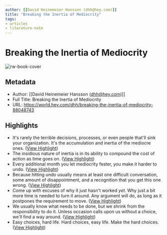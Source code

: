 ```yaml
---
author: [[David Heinemeier Hansson (dhh@hey.com)]]
title: "Breaking the Inertia of Mediocrity"
tags: 
- articles
- literature-note
---
```

# Breaking the Inertia of Mediocrity

![rw-book-cover](https://world.hey.com/dhh/avatar-df6405b0f7fafda980fd38b04c334bec936aef69)

## Metadata
- Author: [[David Heinemeier Hansson (dhh@hey.com)]]
- Full Title: Breaking the Inertia of Mediocrity
- URL: https://world.hey.com/dhh/breaking-the-inertia-of-mediocrity-88048743

## Highlights
- It's rarely the terrible decisions, processes, or even people that'll sink your organization. It's the accumulation and inertia of the mediocre ones. ([View Highlight](https://read.readwise.io/read/01h3h4xq11kr221ac92t0mq63j))
- The insidious nature of inertia is in its ability to compound the cost of action as time goes on. ([View Highlight](https://read.readwise.io/read/01h3h4xvs2s8heqpgfrkczweyg))
- Every additional month you let mediocrity fester, you make it harder to undo. ([View Highlight](https://read.readwise.io/read/01h3h4y2x580newn8hnmdrr60w))
- Because hitting undo usually means at least one difficult conversation, some amount of disappointment, and a recognition that you get this one wrong. ([View Highlight](https://read.readwise.io/read/01h3h4yhtz979y79fw9cbqasw2))
- Come up with excuses of why it just hasn't worked *yet*. Why just a bit more time is needed to turn it around. Any argument will do, as long as it postpones the requirement to move. ([View Highlight](https://read.readwise.io/read/01h3h4zpg26gh6x7aaxbsqftkc))
- We usually know what needs to be done, but we shrink from the responsibility to do it. Unless occasion calls upon us without a choice, we'll find a way around. ([View Highlight](https://read.readwise.io/read/01h3h57bzwkscvbqc9yh0t4vy6))
- Easy choices, hard life. Hard choices, easy life. Make the hard choices. ([View Highlight](https://read.readwise.io/read/01h3h570zjvxzpst2m88vtydga))
